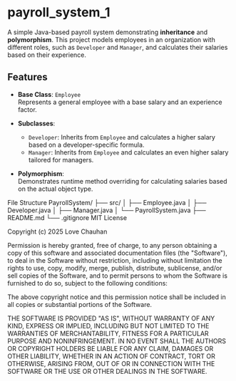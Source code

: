 # payroll_system_1

A simple Java-based payroll system demonstrating **inheritance** and **polymorphism**. This project models employees in an organization with different roles, such as `Developer` and `Manager`, and calculates their salaries based on their experience.

## Features

- **Base Class**: `Employee`  
  Represents a general employee with a base salary and an experience factor.

- **Subclasses**:
  - `Developer`: Inherits from `Employee` and calculates a higher salary based on a developer-specific formula.
  - `Manager`: Inherits from `Employee` and calculates an even higher salary tailored for managers.

- **Polymorphism**:  
  Demonstrates runtime method overriding for calculating salaries based on the actual object type.

File Structure
PayrollSystem/
├── src/
│   ├── Employee.java
│   ├── Developer.java
│   ├── Manager.java
│   └── PayrollSystem.java
├── README.md
└── .gitignore
MIT License

Copyright (c) 2025 Love Chauhan

Permission is hereby granted, free of charge, to any person obtaining a copy
of this software and associated documentation files (the "Software"), to deal
in the Software without restriction, including without limitation the rights
to use, copy, modify, merge, publish, distribute, sublicense, and/or sell
copies of the Software, and to permit persons to whom the Software is
furnished to do so, subject to the following conditions:

The above copyright notice and this permission notice shall be included in all
copies or substantial portions of the Software.

THE SOFTWARE IS PROVIDED "AS IS", WITHOUT WARRANTY OF ANY KIND, EXPRESS OR
IMPLIED, INCLUDING BUT NOT LIMITED TO THE WARRANTIES OF MERCHANTABILITY,
FITNESS FOR A PARTICULAR PURPOSE AND NONINFRINGEMENT. IN NO EVENT SHALL THE
AUTHORS OR COPYRIGHT HOLDERS BE LIABLE FOR ANY CLAIM, DAMAGES OR OTHER
LIABILITY, WHETHER IN AN ACTION OF CONTRACT, TORT OR OTHERWISE, ARISING FROM,
OUT OF OR IN CONNECTION WITH THE SOFTWARE OR THE USE OR OTHER DEALINGS IN THE
SOFTWARE.


